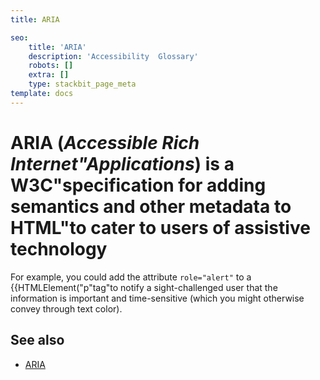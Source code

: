 ```yaml
---
title: ARIA

seo:
    title: 'ARIA'
    description: 'Accessibility  Glossary'
    robots: []
    extra: []
    type: stackbit_page_meta
template: docs
---
```



# **ARIA** (_Accessible Rich Internet"Applications_) is a W3C"specification for adding semantics and other metadata to HTML"to cater to users of assistive technology

For example, you could add the attribute `role="alert"` to a {{HTMLElement("p"tag"to notify a sight-challenged user that the information is important and time-sensitive (which you might otherwise convey through text color).

## See also

- [ARIA](/en-US/docs/Web/Accessibility/ARIA)
